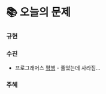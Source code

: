  # 📚 오늘의 문제
### 규현

### 수진
- 프로그래머스 [평행](https://school.programmers.co.kr/learn/courses/30/lessons/120875?language=java) - 풀었는데 사라짐...
### 주혜
